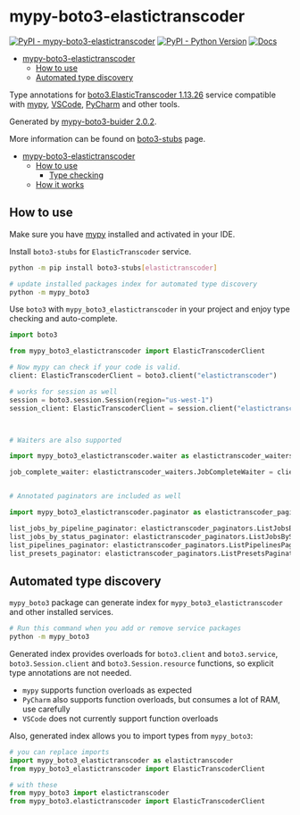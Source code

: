 # mypy-boto3-elastictranscoder

[![PyPI - mypy-boto3-elastictranscoder](https://img.shields.io/pypi/v/mypy-boto3-elastictranscoder.svg?color=blue)](https://pypi.org/project/mypy-boto3-elastictranscoder)
[![PyPI - Python Version](https://img.shields.io/pypi/pyversions/mypy-boto3-elastictranscoder.svg?color=blue)](https://pypi.org/project/mypy-boto3-elastictranscoder)
[![Docs](https://img.shields.io/readthedocs/mypy-boto3-builder.svg?color=blue)](https://mypy-boto3-builder.readthedocs.io/)

- [mypy-boto3-elastictranscoder](#mypy-boto3-elastictranscoder)
  - [How to use](#how-to-use)
  - [Automated type discovery](#automated-type-discovery)


Type annotations for
[boto3.ElasticTranscoder 1.13.26](https://boto3.amazonaws.com/v1/documentation/api/1.13.26/reference/services/elastictranscoder.html#ElasticTranscoder) service
compatible with [mypy](https://github.com/python/mypy), [VSCode](https://code.visualstudio.com/),
[PyCharm](https://www.jetbrains.com/pycharm/) and other tools.

Generated by [mypy-boto3-buider 2.0.2](https://github.com/vemel/mypy_boto3_builder).

More information can be found on [boto3-stubs](https://pypi.org/project/boto3-stubs/) page.

- [mypy-boto3-elastictranscoder](#mypy-boto3-elastictranscoder)
  - [How to use](#how-to-use)
    - [Type checking](#type-checking)
  - [How it works](#how-it-works)

## How to use

Make sure you have [mypy](https://github.com/python/mypy) installed and activated in your IDE.

Install `boto3-stubs` for `ElasticTranscoder` service.

```bash
python -m pip install boto3-stubs[elastictranscoder]

# update installed packages index for automated type discovery
python -m mypy_boto3
```

Use `boto3` with `mypy_boto3_elastictranscoder` in your project and enjoy type checking and auto-complete.

```python
import boto3

from mypy_boto3_elastictranscoder import ElasticTranscoderClient

# Now mypy can check if your code is valid.
client: ElasticTranscoderClient = boto3.client("elastictranscoder")

# works for session as well
session = boto3.session.Session(region="us-west-1")
session_client: ElasticTranscoderClient = session.client("elastictranscoder")



# Waiters are also supported

import mypy_boto3_elastictranscoder.waiter as elastictranscoder_waiters

job_complete_waiter: elastictranscoder_waiters.JobCompleteWaiter = client.get_waiter("job_complete")


# Annotated paginators are included as well

import mypy_boto3_elastictranscoder.paginator as elastictranscoder_paginators

list_jobs_by_pipeline_paginator: elastictranscoder_paginators.ListJobsByPipelinePaginator = client.get_paginator("list_jobs_by_pipeline")
list_jobs_by_status_paginator: elastictranscoder_paginators.ListJobsByStatusPaginator = client.get_paginator("list_jobs_by_status")
list_pipelines_paginator: elastictranscoder_paginators.ListPipelinesPaginator = client.get_paginator("list_pipelines")
list_presets_paginator: elastictranscoder_paginators.ListPresetsPaginator = client.get_paginator("list_presets")
```

## Automated type discovery

`mypy_boto3` package can generate index for `mypy_boto3_elastictranscoder` and other installed services.

```bash
# Run this command when you add or remove service packages
python -m mypy_boto3
```

Generated index provides overloads for `boto3.client` and `boto3.service`,
`boto3.Session.client` and `boto3.Session.resource` functions,
so explicit type annotations are not needed.

- `mypy` supports function overloads as expected
- `PyCharm` also supports function overloads, but consumes a lot of RAM, use carefully
- `VSCode` does not currently support function overloads

Also, generated index allows you to import types from `mypy_boto3`:

```python
# you can replace imports
import mypy_boto3_elastictranscoder as elastictranscoder
from mypy_boto3_elastictranscoder import ElasticTranscoderClient

# with these
from mypy_boto3 import elastictranscoder
from mypy_boto3.elastictranscoder import ElasticTranscoderClient
```